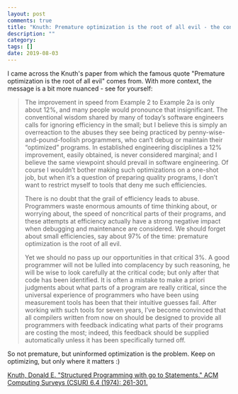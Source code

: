 ```yaml
---
layout: post
comments: true
title: "Knuth: Premature optimization is the root of all evil - the context."
description: ""
category:
tags: []
date: 2019-08-03
---
```


I came across the Knuth's paper from which the famous quote "Premature
optimization is the root of all evil" comes from. With more context, the message
is a bit more nuanced - see for yourself:

>
> The improvement in speed from Example 2 to Example 2a is only about 12%, and
> many people would pronounce that insignificant.  The conventional wisdom
> shared by many of today’s software engineers calls for ignoring efficiency in
> the small; but I believe this is simply an overreaction to the abuses they see
> being practiced by penny-wise-and-pound-foolish programmers, who can’t debug
> or maintain their “optimized” programs. In established engineering disciplines
> a 12% improvement, easily obtained, is never considered marginal; and I
> believe the same viewpoint should prevail in software engineering. Of course I
> wouldn’t bother making such optimizations on a one-shot job, but when it’s a
> question of preparing quality programs, I don’t want to restrict myself to
> tools that deny me such efficiencies.
>
> There is no doubt that the grail of efficiency leads to abuse. Programmers
> waste enormous amounts of time thinking about, or worrying about, the speed of
> noncritical parts of their programs, and these attempts at efficiency actually
> have a strong negative impact when debugging and maintenance are considered.
> We should forget about small efficiencies, say about 97% of the time:
> premature optimization is the root of all evil.
>
> Yet we should no pass up our opportunities in that critical 3%. A good
> programmer will not be lulled into complacency by such reasoning, he will be
> wise to look carefully at the critical code; but only after that code has been
> identified. It is often a mistake to make a priori judgments about what parts
> of a program are really critical, since the universal experience of
> programmers who have been using measurement tools has been that their
> intuitive guesses fail. After working with such tools for seven years, I’ve
> become convinced that all compilers written from now on should be designed to
> provide all programmers with feedback indicating what parts of their programs
> are costing the most; indeed, this feedback should be supplied automatically
> unless it has been specifically turned off.
>

So not premature, but uninformed optimization is the problem. Keep on
optimizing, but only where it matters :)

[Knuth, Donald E. "Structured Programming with go to Statements." ACM Computing
Surveys (CSUR) 6.4 (1974):
261-301.](http://cowboyprogramming.com/files/p261-knuth.pdf)
